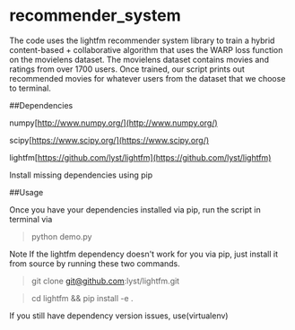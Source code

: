 # recommender_system

The code uses the lightfm recommender system library to train a hybrid content-based + collaborative algorithm that uses the WARP loss function on the movielens dataset. The movielens dataset contains movies and ratings from over 1700 users. Once trained, our script prints out recommended movies for whatever users from the dataset that we choose to terminal.

##Dependencies

numpy[http://www.numpy.org/](http://www.numpy.org/)

scipy[https://www.scipy.org/](https://www.scipy.org/)

lightfm[https://github.com/lyst/lightfm](https://github.com/lyst/lightfm)


Install missing dependencies using pip

##Usage

Once you have your dependencies installed via pip, run the script in terminal via

> python demo.py

Note If the lightfm dependency doesn't work for you via pip, just install it from source by running these two commands.

> git clone git@github.com:lyst/lightfm.git

> cd lightfm && pip install -e .


If you still have dependency version issues, use(virtualenv)

